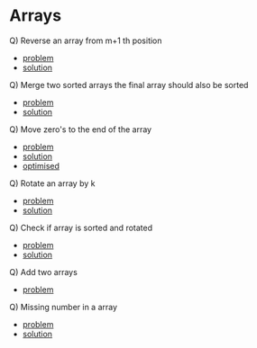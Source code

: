 # Arrays

Q) Reverse an array from m+1 th position

- [problem](https://www.youtube.com/redirect?event=video_description&redir_token=QUFFLUhqbHZ0alZpTnFYTVc2ZGNEckN4RElEanBKblZPQXxBQ3Jtc0tsRHBEdnhIR3BJeGNveHl5LVRVZFhXMEdNRnNscTNseHZYdnliQVJIbXdwU1g1emRsMnJlakstUTVNYkZWVU9wSzRPb1RaenA2VVBMY1ZpTUxmczZpMFZwMWFjVUN3QldNeU1sR1dUQzVUR2Q2NWpUdw&q=https%3A%2F%2Fbit.ly%2F3EOyAFz&v=MPvr-LmaZmA)
- [solution](https://www.codingninjas.com/codestudio/problems/reverse-the-array_1262298?utm_source=youtube&utm_medium=affiliate&utm_campaign=love_babbar_codestudio3&leftPanelTab=1)

Q) Merge two sorted arrays the final array should also be sorted

- [problem](https://www.youtube.com/redirect?event=video_description&redir_token=QUFFLUhqa1ZoMTNTVDZzcjNtMFc1OVBMRmlHQ2Zid20zUXxBQ3Jtc0tsZDRlS3VpZDV5RjkyQWJGMTN3dTAwWmU4akJKNHEyM2IxLU5zY0l4S0tKSWlEN3NtSGNlSUlfQWRLNU1BZEhQTF8xMEtiSlI0dVQ2V092YkZEUE5sOTZRNWR0OGNiUDZCT2JTek51dldrQmpoaWI4Zw&q=https%3A%2F%2Fleetcode.com%2Fproblems%2Fmerge-sorted-array%2F&v=MPvr-LmaZmA)
- [solution](https://leetcode.com/problems/merge-sorted-array/submissions/975417743/)

Q) Move zero's to the end of the array

- [problem](https://www.youtube.com/redirect?event=video_description&redir_token=QUFFLUhqbUh6aUhKcDFyQ3ZBQWJoUlQ5Z2d1Vm1pWm1vd3xBQ3Jtc0tuaXIwZ3B2bVFYc3l6YWhCdkNPOXA3bUlrSG1DSjZuSmVfMDB4NU9ndmJTRkc0X2ZISzBfdDBOS3dxSEtLZWZyZEFZRGRwNGpNRkl5ZnJhWWs3Y05sTzFXUU94RzRvTl81QV94TzZJd2tEUVh0Y21Rbw&q=https%3A%2F%2Fleetcode.com%2Fproblems%2Fmove-zeroes%2F&v=MPvr-LmaZmA)
- [solution](https://leetcode.com/problems/move-zeroes/submissions/975426730/)
- [optimised](https://leetcode.com/problems/move-zeroes/submissions/975425678/)

Q) Rotate an array by k

- [problem](https://leetcode.com/problems/rotate-array/)
- [solution](https://leetcode.com/problems/rotate-array/submissions/976431778/)

Q) Check if array is sorted and rotated

- [problem](https://leetcode.com/problems/check-if-array-is-sorted-and-rotated/)
- [solution](https://leetcode.com/problems/check-if-array-is-sorted-and-rotated/submissions/976444120/)

Q) Add two arrays

- [problem](https://www.youtube.com/redirect?event=video_description&redir_token=QUFFLUhqa2x1eW1xNUx4Z1R6ajVDOWdnal9TSEl0TDNGUXxBQ3Jtc0tsOTZQQm1hUURuWmpXeG1qdGxMNVVqeFNEOXk3VXR2TGs2RlpCTDJNZzNvclpBR09LSE1pYVduODNPdkpWU2JZeFNlRWFUMGdldzYxRHpwRU05RUNCS2NXWDVpSk0yTzVJejgyeDBnOWd0bkRSRUUxNA&q=https%3A%2F%2Fbit.ly%2F3DXfsDZ&v=Z7_nMTHROZo)

Q) Missing number in a array

- [problem](https://leetcode.com/problems/missing-number/description/)
- [solution](https://leetcode.com/problems/missing-number/submissions/985187593/)
